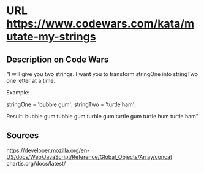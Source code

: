 # URL https://www.codewars.com/kata/mutate-my-strings

## Description on Code Wars 
"I will give you two strings. I want you to transform stringOne into stringTwo one letter at a time.

Example:

stringOne = 'bubble gum';
stringTwo = 'turtle ham';

Result:
bubble gum
tubble gum
turble gum
turtle gum
turtle hum
turtle ham"

## Sources 
https://developer.mozilla.org/en-US/docs/Web/JavaScript/Reference/Global_Objects/Array/concat
chartjs.org/docs/latest/